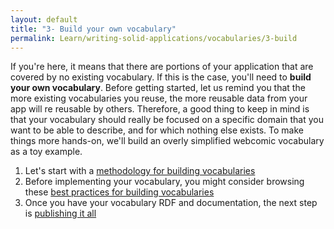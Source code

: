 ```yaml
---
layout: default
title: "3- Build your own vocabulary"
permalink: Learn/writing-solid-applications/vocabularies/3-build
---
```


If you're here, it means that there are portions of your application that are covered by no existing vocabulary. If this is the case, you'll need to __build your own vocabulary__. Before getting started, let us remind you that the more existing vocabularies you reuse, the more reusable data from your app will re reusable by others. Therefore, a good thing to keep in mind is that your vocabulary should really be focused on a specific domain that you want to be able to describe, and for which nothing else exists. To make things more hands-on, we'll build an overly simplified webcomic vocabulary as a toy example.

1. Let's start with a [methodology for building vocabularies](3-1-building-methodology)
2. Before implementing your vocabulary, you might consider browsing these [best practices for building vocabularies](3-2-building-best-practices)
3. Once you have your vocabulary RDF and documentation, the next step is [publishing it all](4-publish)
